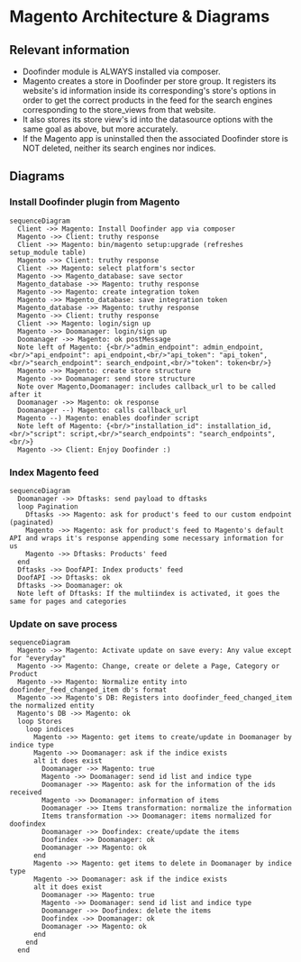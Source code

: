 # Magento Architecture & Diagrams


## Relevant information

* Doofinder module is ALWAYS installed via composer. 
* Magento creates a store in Doofinder per store group. It registers its website's id information inside its corresponding's store's options in order to get the correct products in the feed for the search engines corresponding to the store_views from that website.
* It also stores its store view's id into the datasource options with the same goal as above, but more accurately.
* If the Magento app is uninstalled then the associated Doofinder store is NOT deleted, neither its search engines nor indices.

## Diagrams

### Install Doofinder plugin from Magento

```mermaid
sequenceDiagram
  Client ->> Magento: Install Doofinder app via composer
  Magento ->> Client: truthy response
  Client ->> Magento: bin/magento setup:upgrade (refreshes setup_module table)
  Magento ->> Client: truthy response
  Client ->> Magento: select platform's sector
  Magento ->> Magento_database: save sector
  Magento_database ->> Magento: truthy response
  Magento ->> Magento: create integration token
  Magento ->> Magento_database: save integration token
  Magento_database ->> Magento: truthy response
  Magento ->> Client: truthy response
  Client ->> Magento: login/sign up
  Magento ->> Doomanager: login/sign up
  Doomanager ->> Magento: ok postMessage
  Note left of Magento: {<br/>"admin_endpoint": admin_endpoint,<br/>"api_endpoint": api_endpoint,<br/>"api_token": "api_token",<br/>"search_endpoint": search_endpoint,<br/>"token": token<br/>}
  Magento ->> Magento: create store structure
  Magento ->> Doomanager: send store structure
  Note over Magento,Doomanager: includes callback_url to be called after it
  Doomanager ->> Magento: ok response
  Doomanager --) Magento: calls callback_url
  Magento --) Magento: enables doofinder script
  Note left of Magento: {<br/>"installation_id": installation_id,<br/>"script": script,<br/>"search_endpoints": "search_endpoints",<br/>}
  Magento ->> Client: Enjoy Doofinder :)
```

### Index Magento feed 

```mermaid
sequenceDiagram
  Doomanager ->> Dftasks: send payload to dftasks
  loop Pagination
    Dftasks ->> Magento: ask for product's feed to our custom endpoint (paginated)
    Magento ->> Magento: ask for product's feed to Magento's default API and wraps it's response appending some necessary information for us
    Magento ->> Dftasks: Products' feed
  end
  Dftasks ->> DoofAPI: Index products' feed
  DoofAPI ->> Dftasks: ok
  Dftasks ->> Doomanager: ok
  Note left of Dftasks: If the multiindex is activated, it goes the same for pages and categories

```

### Update on save process
```mermaid
sequenceDiagram
  Magento ->> Magento: Activate update on save every: Any value except for "everyday"
  Magento ->> Magento: Change, create or delete a Page, Category or Product
  Magento ->> Magento: Normalize entity into doofinder_feed_changed_item db's format
  Magento ->> Magento's DB: Registers into doofinder_feed_changed_item the normalized entity
  Magento's DB ->> Magento: ok
  loop Stores
    loop indices
      Magento ->> Magento: get items to create/update in Doomanager by indice type
      Magento ->> Doomanager: ask if the indice exists
      alt it does exist
        Doomanager ->> Magento: true
        Magento ->> Doomanager: send id list and indice type
        Doomanager ->> Magento: ask for the information of the ids received
        Magento ->> Doomanager: information of items
        Doomanager ->> Items transformation: normalize the information
        Items transformation ->> Doomanager: items normalized for doofindex
        Doomanager ->> Doofindex: create/update the items
        Doofindex ->> Doomanager: ok
        Doomanager ->> Magento: ok
      end
      Magento ->> Magento: get items to delete in Doomanager by indice type
      Magento ->> Doomanager: ask if the indice exists
      alt it does exist
        Doomanager ->> Magento: true
        Magento ->> Doomanager: send id list and indice type
        Doomanager ->> Doofindex: delete the items
        Doofindex ->> Doomanager: ok
        Doomanager ->> Magento: ok
      end
    end
  end
```
